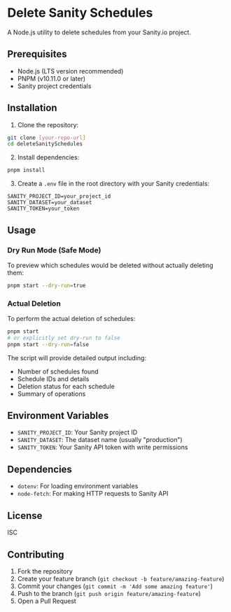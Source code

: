 # Delete Sanity Schedules

A Node.js utility to delete schedules from your Sanity.io project.

## Prerequisites

- Node.js (LTS version recommended)
- PNPM (v10.11.0 or later)
- Sanity project credentials

## Installation

1. Clone the repository:
```bash
git clone [your-repo-url]
cd deleteSanitySchedules
```

2. Install dependencies:
```bash
pnpm install
```

3. Create a `.env` file in the root directory with your Sanity credentials:
```env
SANITY_PROJECT_ID=your_project_id
SANITY_DATASET=your_dataset
SANITY_TOKEN=your_token
```

## Usage

### Dry Run Mode (Safe Mode)
To preview which schedules would be deleted without actually deleting them:

```bash
pnpm start --dry-run=true
```

### Actual Deletion
To perform the actual deletion of schedules:

```bash
pnpm start
# or explicitly set dry-run to false
pnpm start --dry-run=false
```

The script will provide detailed output including:
- Number of schedules found
- Schedule IDs and details
- Deletion status for each schedule
- Summary of operations

## Environment Variables

- `SANITY_PROJECT_ID`: Your Sanity project ID
- `SANITY_DATASET`: The dataset name (usually "production")
- `SANITY_TOKEN`: Your Sanity API token with write permissions

## Dependencies

- `dotenv`: For loading environment variables
- `node-fetch`: For making HTTP requests to Sanity API

## License

ISC

## Contributing

1. Fork the repository
2. Create your feature branch (`git checkout -b feature/amazing-feature`)
3. Commit your changes (`git commit -m 'Add some amazing feature'`)
4. Push to the branch (`git push origin feature/amazing-feature`)
5. Open a Pull Request 